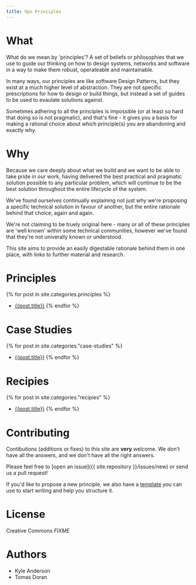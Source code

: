 ```yaml
---
title: Ops Principles
---
```


# What

What do we mean by 'principles'? A set of beliefs or philosophies that we
use to guide our thinking on how to design systems, networks and software
in a way to make them robust, operateable and maintainable.

In many ways, our principles are like software Design Patterns, but they exist
at a much higher level of abstraction. They are not specific prescriptions for
how to design or build things, but instead a set of guides to be used to evaulate
solutions against.

Sometimes adhering to all the principles is impossible (or at least so hard that
doing so is not pragmatic), and that's fine - it gives you a basis for making a rational
choice about which principle(s) you are abandoning and exactly why.

# Why

Because we care deeply about what we build and we want to be able to take pride in our work,
having delivered the best practical and pragmatic solution possible to any particular problem,
which will continue to be the best solution throughout the entire lifecycle of the system.

We've found ourselves continually explaining not just why
we're proposing a specific technical solution in favour of another,
but the entire rationale behind that choice, again and again.

We're not claiming to be truely original here - many or all of these principles
are 'well known' within some technical communities, however we've found that
they're not univerally known or understood.

This site aims to provide an easily digestable rationale behind them in one place,
with links to further material and research.

# Principles

{% for post in site.categories.principles  %}
 - [{{post.title}}]({{site.baseurl}}{{post.url}})
{% endfor %}

# Case Studies

{% for post in site.categories."case-studies"  %}
 - [{{post.title}}]({{site.baseurl}}{{post.url}})
{% endfor %}

# Recipies 

{% for post in site.categories."recipies"  %}
 - [{{post.title}}]({{site.baseurl}}{{post.url}})
{% endfor %}


# Contributing

Contibutions (additions or fixes) to this site are **very** welcome. We don't have all the
answers, and we don't have all the right answers.

Please feel free to [open an issue]({{ site.repository }}/issues/new) or send us a pull request!

If you'd like to propose a new principle, we also have a [template](template)
you can use to start writing and help you structure it.

# License

Creative Commons *FIXME*

# Authors

 * Kyle Anderson
 * Tomas Doran

